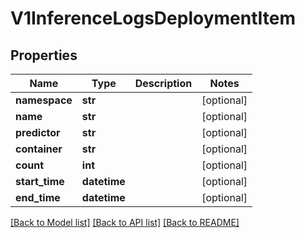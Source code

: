 # V1InferenceLogsDeploymentItem

## Properties
Name | Type | Description | Notes
------------ | ------------- | ------------- | -------------
**namespace** | **str** |  | [optional] 
**name** | **str** |  | [optional] 
**predictor** | **str** |  | [optional] 
**container** | **str** |  | [optional] 
**count** | **int** |  | [optional] 
**start_time** | **datetime** |  | [optional] 
**end_time** | **datetime** |  | [optional] 

[[Back to Model list]](../README.md#documentation-for-models) [[Back to API list]](../README.md#documentation-for-api-endpoints) [[Back to README]](../README.md)


